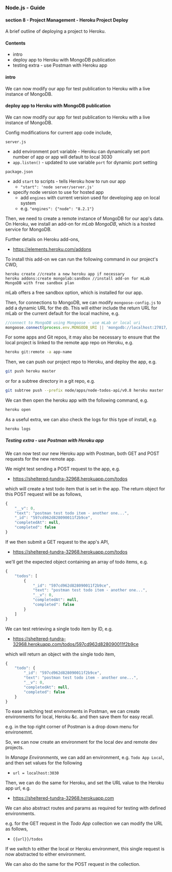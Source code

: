 ### Node.js - Guide
#### section 8 - Project Management - Heroku Project Deploy

A brief outline of deploying a project to Heroku.

#### Contents
* intro
* deploy app to Heroku with MongoDB publication
* testing extra - use Postman with Heroku app

#### intro
We can now modify our app for test publication to Heroku with a live instance of MongoDB.

#### deploy app to Heroku with MongoDB publication
We can now modify our app for test publication to Heroku with a live instance of MongoDB.

Config modifications for current app code include,

`server.js`
  * add environment port variable - Heroku can dynamically set port number of app or app will default to local 3030
  * `app.listen()` - updated to use variable `port` for dynamic port setting

`package.json`
  * add `start` to scripts - tells Heroku how to run our app
    * `"start": 'node server/server.js'`
  * specify node version to use for hosted app
    * add `engines` with current version used for developing app on local system
    * e.g. `"engines": {"node": "8.2.1"}`

Then, we need to create a remote instance of MongoDB for our app's data. On Heroku, we install an add-on for *mLab MongoDB*, which is a hosted service for MongoDB.

Further details on Heroku add-ons,

  * https://elements.heroku.com/addons

To install this add-on we can run the following command in our project's CWD,

```
heroku create //create a new heroku app if necessary
heroku addons:create mongolab:sandbox //install add-on for mLab MongoDB with free sandbox plan
```

mLab offers a free sandbox option, which is installed for our app.

Then, for connections to MongoDB, we can modify `mongoose-config.js` to add a dynamic URL for the db. This will either include the return URL for mLab or the current default for the local machine, e.g.

```javascript
//connect to MongoDB using Mongoose - use mLab or local uri
mongoose.connect(process.env.MONGODB_URI || 'mongodb://localhost:27017/NodeTodoApp'); // process environment returns mLab uri
```

For some apps and Git repos, it may also be necessary to ensure that the local project is linked to the remote app repo on Heroku, e.g.

```bash
heroku git:remote -a app-name
```

Then, we can push our project repo to Heroku, and deploy the app, e.g.

```bash
git push heroku master
```

or for a subtree directory in a git repo, e.g.

```bash
git subtree push --prefix node/apps/node-todos-api/v0.8 heroku master
```

We can then open the heroku app with the following command, e.g.

```bash
heroku open
```

As a useful extra, we can also check the logs for this type of install, e.g.

```bash
heroku logs
```

##### Testing extra - use Postman with Heroku app
We can now test our new Heroku app with Postman, both GET and POST requests for the new remote app.

We might test sending a POST request to the app, e.g.

  * https://sheltered-tundra-32968.herokuapp.com/todos

which will create a test todo item that is set in the app. The return object for this POST request will be as follows,

```javascript
{
    "__v": 0,
    "text": "postman test todo item - another one...",
    "_id": "597cd962d828090011f2b9ce",
    "completedAt": null,
    "completed": false
}
```

If we then submit a GET request to the app's API,

  * https://sheltered-tundra-32968.herokuapp.com/todos

we'll get the expected object containing an array of todo items, e.g.

```javascript
{
    "todos": [
        {
            "_id": "597cd962d828090011f2b9ce",
            "text": "postman test todo item - another one...",
            "__v": 0,
            "completedAt": null,
            "completed": false
        }
    ]
}
```

We can test retrieving a single todo item by ID, e.g.

  * https://sheltered-tundra-32968.herokuapp.com/todos/597cd962d828090011f2b9ce

which will return an object with the single todo item,

```javascript
{
    "todo": {
        "_id": "597cd962d828090011f2b9ce",
        "text": "postman test todo item - another one...",
        "__v": 0,
        "completedAt": null,
        "completed": false
    }
}
```

To ease switching test environments in Postman, we can create environments for local, Heroku &c. and then save them for easy recall.

e.g. in the top right corner of Postman is a drop down menu for environemnt.

So, we can now create an environment for the local dev and remote dev projects.

In *Manage Environments*, we can add an environment, e.g. `Todo App Local`, and then set values for the following

  * `url = localhost:3030`

Then, we can do the same for Heroku, and set the URL value to the Heroku app url, e.g.

  * https://sheltered-tundra-32968.herokuapp.com

We can also abstract routes and params as required for testing with defined environments.

e.g. for the GET request in the *Todo App* collection we can modify the URL as follows,

  * `{{url}}/todos`

If we switch to either the local or Heroku environment, this single request is now abstracted to either environment.

We can also do the same for the POST request in the collection.
